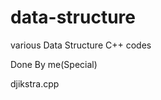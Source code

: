 data-structure
==============

various Data Structure C++ codes

Done By me(Special)

djikstra.cpp

